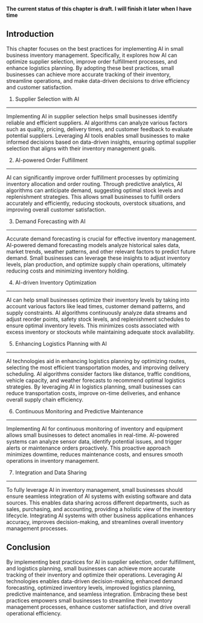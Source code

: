 **The current status of this chapter is draft. I will finish it later when I have time**

Introduction
------------

This chapter focuses on the best practices for implementing AI in small business inventory management. Specifically, it explores how AI can optimize supplier selection, improve order fulfillment processes, and enhance logistics planning. By adopting these best practices, small businesses can achieve more accurate tracking of their inventory, streamline operations, and make data-driven decisions to drive efficiency and customer satisfaction.

1. Supplier Selection with AI
-----------------------------

Implementing AI in supplier selection helps small businesses identify reliable and efficient suppliers. AI algorithms can analyze various factors such as quality, pricing, delivery times, and customer feedback to evaluate potential suppliers. Leveraging AI tools enables small businesses to make informed decisions based on data-driven insights, ensuring optimal supplier selection that aligns with their inventory management goals.

2. AI-powered Order Fulfillment
-------------------------------

AI can significantly improve order fulfillment processes by optimizing inventory allocation and order routing. Through predictive analytics, AI algorithms can anticipate demand, suggesting optimal stock levels and replenishment strategies. This allows small businesses to fulfill orders accurately and efficiently, reducing stockouts, overstock situations, and improving overall customer satisfaction.

3. Demand Forecasting with AI
-----------------------------

Accurate demand forecasting is crucial for effective inventory management. AI-powered demand forecasting models analyze historical sales data, market trends, weather patterns, and other relevant factors to predict future demand. Small businesses can leverage these insights to adjust inventory levels, plan production, and optimize supply chain operations, ultimately reducing costs and minimizing inventory holding.

4. AI-driven Inventory Optimization
-----------------------------------

AI can help small businesses optimize their inventory levels by taking into account various factors like lead times, customer demand patterns, and supply constraints. AI algorithms continuously analyze data streams and adjust reorder points, safety stock levels, and replenishment schedules to ensure optimal inventory levels. This minimizes costs associated with excess inventory or stockouts while maintaining adequate stock availability.

5. Enhancing Logistics Planning with AI
---------------------------------------

AI technologies aid in enhancing logistics planning by optimizing routes, selecting the most efficient transportation modes, and improving delivery scheduling. AI algorithms consider factors like distance, traffic conditions, vehicle capacity, and weather forecasts to recommend optimal logistics strategies. By leveraging AI in logistics planning, small businesses can reduce transportation costs, improve on-time deliveries, and enhance overall supply chain efficiency.

6. Continuous Monitoring and Predictive Maintenance
---------------------------------------------------

Implementing AI for continuous monitoring of inventory and equipment allows small businesses to detect anomalies in real-time. AI-powered systems can analyze sensor data, identify potential issues, and trigger alerts or maintenance orders proactively. This proactive approach minimizes downtime, reduces maintenance costs, and ensures smooth operations in inventory management.

7. Integration and Data Sharing
-------------------------------

To fully leverage AI in inventory management, small businesses should ensure seamless integration of AI systems with existing software and data sources. This enables data sharing across different departments, such as sales, purchasing, and accounting, providing a holistic view of the inventory lifecycle. Integrating AI systems with other business applications enhances accuracy, improves decision-making, and streamlines overall inventory management processes.

Conclusion
----------

By implementing best practices for AI in supplier selection, order fulfillment, and logistics planning, small businesses can achieve more accurate tracking of their inventory and optimize their operations. Leveraging AI technologies enables data-driven decision-making, enhanced demand forecasting, optimized inventory levels, improved logistics planning, predictive maintenance, and seamless integration. Embracing these best practices empowers small businesses to streamline their inventory management processes, enhance customer satisfaction, and drive overall operational efficiency.
